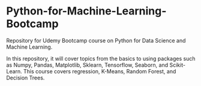 # Python-for-Machine-Learning-Bootcamp

Repository for Udemy Bootcamp course on Python for Data Science and Machine Learning.

In this repository, it will cover topics from the basics to using packages such as Numpy, Pandas, Matplotlib, Sklearn, Tensorflow, Seaborn, and Scikit-Learn. This course covers regression, K-Means, Random Forest, and Decision Trees.
